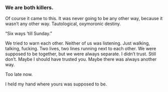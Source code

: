 ### We are both killers.

Of course it came to this. It was never going to be any other way, because it wasn’t any other way. Tautological, oxymoronic destiny.

“Six ways ‘till Sunday.”

We tried to warn each other. Neither of us was listening. Just walking, talking, fucking. Two lives, two lines running next to each other. We were supposed to be together, but we were always separate. I didn’t trust. Still don’t. Maybe I should have trusted you. Maybe there was always another way.

Too late now.

I held my hand where yours was supposed to be. 